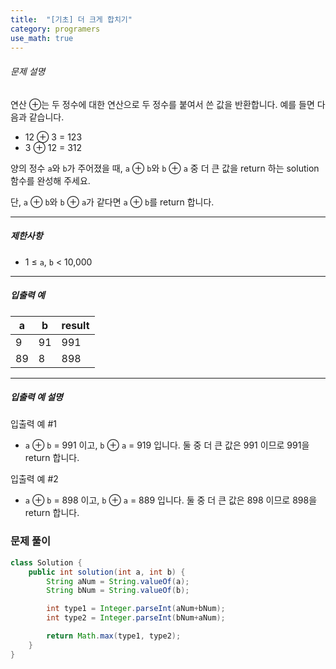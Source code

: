 ```yaml
---
title:  "[기초] 더 크게 합치기"
category: programers
use_math: true
---
```




###### 문제 설명

연산 ⊕는 두 정수에 대한 연산으로 두 정수를 붙여서 쓴 값을 반환합니다. 예를 들면 다음과 같습니다.

- 12 ⊕ 3 = 123
- 3 ⊕ 12 = 312

양의 정수 `a`와 `b`가 주어졌을 때, `a` ⊕ `b`와 `b` ⊕ `a` 중 더 큰 값을 return 하는 solution 함수를 완성해 주세요.

단, `a` ⊕ `b`와 `b` ⊕ `a`가 같다면 `a` ⊕ `b`를 return 합니다.

------

##### 제한사항

- 1 ≤ `a`, `b` < 10,000

------

##### 입출력 예

| a    | b    | result |
| ---- | ---- | ------ |
| 9    | 91   | 991    |
| 89   | 8    | 898    |

------

##### 입출력 예 설명

입출력 예 #1

- `a` ⊕ `b` = 991 이고, `b` ⊕ `a` = 919 입니다. 둘 중 더 큰 값은 991 이므로 991을 return 합니다.

입출력 예 #2

- `a` ⊕ `b` = 898 이고, `b` ⊕ `a` = 889 입니다. 둘 중 더 큰 값은 898 이므로 898을 return 합니다.



### 문제 풀이 

```java
class Solution {
    public int solution(int a, int b) {
        String aNum = String.valueOf(a);
        String bNum = String.valueOf(b);

        int type1 = Integer.parseInt(aNum+bNum);
        int type2 = Integer.parseInt(bNum+aNum);

        return Math.max(type1, type2);
    }
}
```





